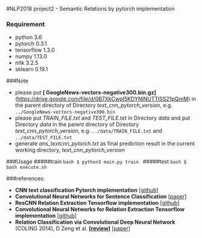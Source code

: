 #NLP2018 project2 - Semantic Relations by pytorch implementation

### Requirement
* python 3.6
* pytorch  0.3.1
* tensorflow 1.3.0
* numpy 1.13.0
* nltk 3.2.5
* sklearn 0.19.1

###Note
* please put **[
GoogleNews-vectors-negative300.bin.gz]** (https://drive.google.com/file/d/0B7XkCwpI5KDYNlNUTTlSS21pQmM) in the parent directory of Directory *text_cnn_pytorch_version*, e.g. `../GoogleNews-vectors-negative300.bin`
* please put *TRAIN_FILE.txt* and *TEST_FILE.txt* in Directory *data* and put Directory *data* in the parent directory of Directory *text_cnn_pytorch_version*, e.g. `../data/TRAIN_FILE.txt` and `../data/TEST_FILE.txt`
* generate *ans_textcnn_pytorch.txt* as final prediction result in the current working directory, *text_cnn_pytorch_version*

###Usage
#####train
    ```bash
    $ python3 main.py train
    ```
#####test
    ```bash
    $ bash execute.sh
    ```

###references:
* **CNN text classification Pytorch implementation** [[github]](https://github.com/Shawn1993/cnn-text-classification-pytorch)
* **Convolutional Neural Networks for Sentence Classification** [[paper]](https://arxiv.org/abs/1408.5882)
* **ResCNN Relation Extraction Tensorflow implementation** [[github]](https://github.com/darrenyaoyao/ResCNN_RelationExtraction)
* **Convolutional Neural Networks for Relation Extraction Tensorflow implementation** [[github]](https://github.com/roomylee/cnn-relation-extraction)
* **Relation Classification via Convolutional Deep Neural Network** (COLING 2014), D Zeng et al. **[[review]](https://github.com/roomylee/paper-review/blob/master/relation_extraction/Relation_Classification_via_Convolutional_Deep_Neural_Network.md)** [[paper]](http://www.aclweb.org/anthology/C14-1220)


